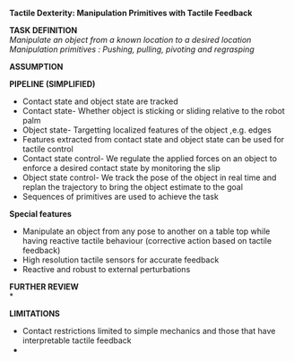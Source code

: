 **Tactile Dexterity: Manipulation Primitives with Tactile Feedback**  

**TASK DEFINITION**  
*Manipulate an object from a known location to a desired location*  
*Manipulation primitives : Pushing, pulling, pivoting and regrasping*  

**ASSUMPTION**  

**PIPELINE (SIMPLIFIED)**  
* Contact state and object state are tracked  
* Contact state- Whether object is sticking or sliding relative to the robot palm  
* Object state- Targetting localized features of the object ,e.g. edges  
* Features extracted from contact state and object state can be used for tactile control  
* Contact state control- We regulate the applied forces on an object to enforce a desired contact state by monitoring the slip  
* Object state control- We track the pose of the object in real time and replan the trajectory to bring the object estimate to the goal  
* Sequences of primitives are used to achieve the task  
 
**Special features**  
* Manipulate an object from any pose to another on a table top while having reactive tactile behaviour (corrective action based on tactile feedback)  
* High resolution tactile sensors for accurate feedback  
* Reactive and robust to external perturbations  

**FURTHER REVIEW**  
* 

**LIMITATIONS**  
* Contact restrictions limited to simple mechanics and those that have interpretable tactile feedback  
* 
